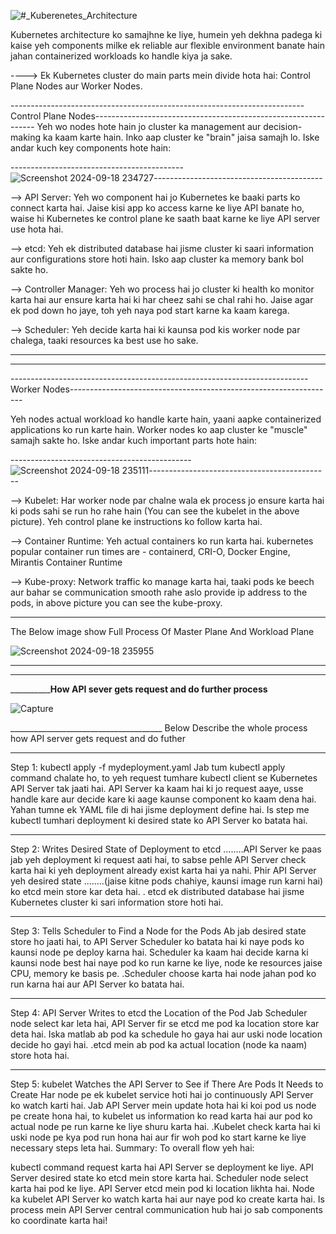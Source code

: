
  ![#_Kuberenetes_Architecture](https://github.com/user-attachments/assets/923a7760-2ee6-4e32-8e51-dab3758dea82)


Kubernetes architecture ko samajhne ke liye, humein yeh dekhna padega ki kaise yeh components milke ek reliable aur flexible environment banate hain jahan containerized workloads ko handle kiya ja sake.

----> Ek Kubernetes cluster do main parts mein divide hota hai: Control Plane Nodes aur Worker Nodes.


-------------------------------------------------------------------------Control Plane Nodes---------------------------------------------------------------
    Yeh wo nodes hote hain jo cluster ka management aur decision-making ka kaam karte hain. Inko aap cluster ke "brain" jaisa samajh lo. Iske andar kuch key components hote hain:

 -------------------------------------------![Screenshot 2024-09-18 234727](https://github.com/user-attachments/assets/940d486f-108c-4318-873f-0317e556faec)------------------------------------------


   --> API Server: Yeh wo component hai jo Kubernetes ke baaki parts ko connect karta hai. Jaise kisi app ko access karne ke liye API banate ho, waise hi Kubernetes ke control 
       plane ke saath baat karne ke liye API server use hota hai.

   --> etcd: Yeh ek distributed database hai jisme cluster ki saari information aur configurations store hoti hain. Isko aap cluster ka memory bank bol sakte ho.

   --> Controller Manager: Yeh wo process hai jo cluster ki health ko monitor karta hai aur ensure karta hai ki har cheez sahi se chal rahi ho. Jaise agar ek pod down ho jaye, 
    toh yeh naya pod start karne ka kaam karega.

   --> Scheduler: Yeh decide karta hai ki kaunsa pod kis worker node par chalega, taaki resources ka best use ho sake.




------------------------------------------------------------------------------------------------------------------------------------------------------------------------------


------------------------------------------------------------------------------------------------------------------------------------------------------------------------------



 --------------------------------------------------------------------------Worker Nodes------------------------------------------------------------------
   
   Yeh nodes actual workload ko handle karte hain, yaani aapke containerized applications ko run karte hain. Worker nodes ko aap cluster ke "muscle" samajh sakte ho. Iske 
   andar kuch important parts hote hain:



---------------------------------------------![Screenshot 2024-09-18 235111](https://github.com/user-attachments/assets/e1a7cd71-86db-480d-9c4f-75e66bba32ee)---------------------------------------------

   

--> Kubelet: Har worker node par chalne wala ek process jo ensure karta hai ki pods sahi se run ho rahe hain (You can see the kubelet in the above picture). Yeh control plane ke instructions ko follow karta hai.

--> Container Runtime: Yeh actual containers ko run karta hai. 
    kubernetes popular container run times are - containerd, CRI-O, Docker Engine, Mirantis Container Runtime

--> Kube-proxy: Network traffic ko manage karta hai, taaki pods ke beech aur bahar se communication smooth rahe aslo provide ip address to the pods, in above picture you can see the kube-proxy.



_____________________________________________________________________________________________________________________________________________________________________________________________________________________________________________________________

The Below image show Full Process Of Master Plane And Workload Plane

![Screenshot 2024-09-18 235955](https://github.com/user-attachments/assets/036a30f5-0b76-4749-b41a-89bef764649b)


----------------------------------------------------------------------------------------------------------------------------------------------------------------------------------------------------

----------------------------------------------------------------------------------------------------------------------------------------------------------------------------------------------------



______________________________________________________________________________How API sever gets request and do further process____________________________________________________________________

![Capture](https://github.com/user-attachments/assets/3c795069-ac8d-4d85-aa7e-b8466441a77f)

______________________________________ Below Describe the whole process how API server gets request and do futher
__________________________________________________________________________________________________________________________________________________________________________________________________
Step 1: kubectl apply -f mydeployment.yaml
Jab tum kubectl apply command chalate ho, to yeh request tumhare kubectl client se Kubernetes API Server tak jaati hai. API Server ka kaam hai ki jo request aaye, usse handle kare aur decide kare ki aage kaunse component ko kaam dena hai. Yahan tumne ek YAML file di hai jisme deployment define hai.
Is step me kubectl tumhari deployment ki desired state ko API Server ko batata hai.

__________________________________________________________________________________________________________________________________________________________________________________________________
Step 2: Writes Desired State of Deployment to etcd
........API Server ke paas jab yeh deployment ki request aati hai, to sabse pehle API Server check karta hai ki yeh deployment already exist karta hai ya nahi. Phir API Server yeh desired state 
........(jaise kitne pods chahiye, kaunsi image run karni hai) ko etcd mein store kar deta hai.
. etcd ek distributed database hai jisme Kubernetes cluster ki sari information store hoti hai.


__________________________________________________________________________________________________________________________________________________________________________________________________
Step 3: Tells Scheduler to Find a Node for the Pods
Ab jab desired state store ho jaati hai, to API Server Scheduler ko batata hai ki naye pods ko kaunsi node pe deploy karna hai. Scheduler ka kaam hai decide karna ki kaunsi node best hai naye pod ko run karne ke liye, node ke resources jaise CPU, memory ke basis pe.
.Scheduler choose karta hai node jahan pod ko run karna hai aur API Server ko batata hai.

__________________________________________________________________________________________________________________________________________________________________________________________________
Step 4: API Server Writes to etcd the Location of the Pod
Jab Scheduler node select kar leta hai, API Server fir se etcd me pod ka location store kar deta hai. Iska matlab ab pod ka schedule ho gaya hai aur uski node location decide ho gayi hai.
.etcd mein ab pod ka actual location (node ka naam) store hota hai.

__________________________________________________________________________________________________________________________________________________________________________________________________
Step 5: kubelet Watches the API Server to See if There Are Pods It Needs to Create
Har node pe ek kubelet service hoti hai jo continuously API Server ko watch karti hai. Jab API Server mein update hota hai ki koi pod us node pe create hona hai, to kubelet us information ko read karta hai aur pod ko actual node pe run karne ke liye shuru karta hai.
.Kubelet check karta hai ki uski node pe kya pod run hona hai aur fir woh pod ko start karne ke liye necessary steps leta hai.
Summary:
To overall flow yeh hai:

kubectl command request karta hai API Server se deployment ke liye.
API Server desired state ko etcd mein store karta hai.
Scheduler node select karta hai pod ke liye.
API Server etcd mein pod ki location likhta hai.
Node ka kubelet API Server ko watch karta hai aur naye pod ko create karta hai.
Is process mein API Server central communication hub hai jo sab components ko coordinate karta hai!
